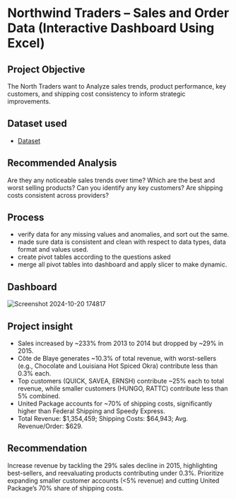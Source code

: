 # Northwind Traders – Sales and Order Data (Interactive Dashboard Using Excel)
## Project Objective
The North Traders want to Analyze sales trends, product performance, key customers, and shipping cost consistency to inform strategic improvements.

## Dataset used 
- <a href="https://github.com/marvellousekpen/Data-Analysis-Dashboard/blob/main/Northwind%20project.xlsx">Dataset</a>
## Recommended Analysis
Are they any noticeable sales trends over time?
Which are the best and worst selling products?
Can you identify any key customers?
Are shipping costs consistent across providers?
## Process
- verify data for any missing values and anomalies, and sort out the same.
- made sure data is consistent and clean with respect to data types, data format and values used.
- create pivot tables according to the questions asked
- merge all pivot tables into dashboard and apply slicer to make dynamic.
## Dashboard
![Screenshot 2024-10-20 174817](https://github.com/user-attachments/assets/7a05a207-ef79-460a-856c-831d13c33413)
## Project insight
- Sales increased by ~233% from 2013 to 2014 but dropped by ~29% in 2015.
- Côte de Blaye generates ~10.3% of total revenue, with worst-sellers (e.g., Chocolate and Louisiana Hot Spiced Okra) contribute less than 0.3% each.
- Top customers (QUICK, SAVEA, ERNSH) contribute ~25% each to total revenue, while smaller customers (HUNGO, RATTC) contribute less than 5% combined.
- United Package accounts for ~70% of shipping costs, significantly higher than Federal Shipping and Speedy Express.
- Total Revenue: $1,354,459; Shipping Costs: $64,943; Avg. Revenue/Order: $629.
## Recommendation 
Increase revenue by tackling the 29% sales decline in 2015, highlighting best-sellers, and reevaluating products contributing under 0.3%. Prioritize expanding smaller customer accounts (<5% revenue) and cutting United Package’s 70% share of shipping costs.
